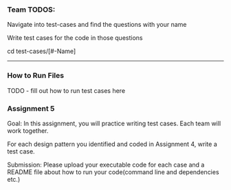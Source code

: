 ### Team TODOS: 

Navigate into test-cases and find the questions with your name 

Write test cases for the code in those questions 

cd test-cases/[#-Name]

--------

### How to Run Files

TODO - fill out how to run test cases here 


### Assignment 5

Goal: In this assignment, you will practice writing test cases.
Each team will work together.

For each design pattern you identified and coded in Assignment 4, write a test case.

Submission: Please upload your executable code for each case and a README file about how to run your code(command line and dependencies etc.)
